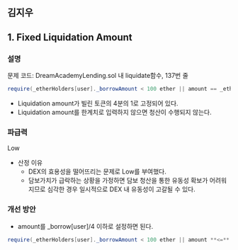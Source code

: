 ## 김지우

## 1. Fixed Liquidation Amount

### 설명

문제 코드: DreamAcademyLending.sol 내 liquidate함수, 137번 줄

```java
require(_etherHolders[user]._borrowAmount < 100 ether || amount == _etherHolders[user]._borrowAmount / 4, "only liquidating 25% possible")
```

-   Liquidation amount가 빌린 토큰의 4분의 1로 고정되어 있다.
-   Liquidation amount를 한계치로 입력하지 않으면 청산이 수행되지 않는다.

### 파급력

Low

-   산정 이유
    -   DEX의 효용성을 떨어뜨리는 문제로 Low를 부여했다.
    -   담보가치가 급락하는 상황을 가정하면 담보 청산을 통한 유동성 확보가 어려워지므로 심각한 경우 일시적으로 DEX 내 유동성이 고갈될 수 있다.

### 개선 방안

-   amount를 \_borrow[user]/4 이하로 설정하면 된다.

```java
require(_etherHolders[user]._borrowAmount < 100 ether || amount **<=** _etherHolders[user]._borrowAmount / 4, "only liquidating 25% possible")
```
